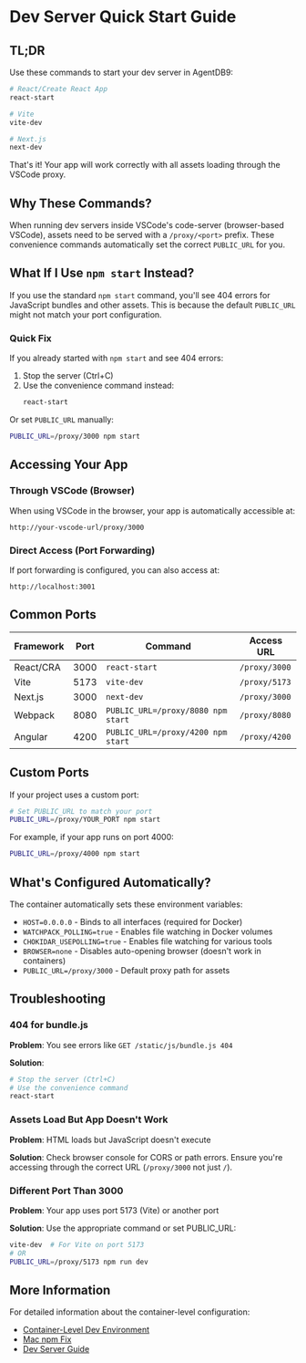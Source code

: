 # Dev Server Quick Start Guide

## TL;DR

Use these commands to start your dev server in AgentDB9:

```bash
# React/Create React App
react-start

# Vite
vite-dev

# Next.js
next-dev
```

That's it! Your app will work correctly with all assets loading through the VSCode proxy.

## Why These Commands?

When running dev servers inside VSCode's code-server (browser-based VSCode), assets need to be served with a `/proxy/<port>` prefix. These convenience commands automatically set the correct `PUBLIC_URL` for you.

## What If I Use `npm start` Instead?

If you use the standard `npm start` command, you'll see 404 errors for JavaScript bundles and other assets. This is because the default `PUBLIC_URL` might not match your port configuration.

### Quick Fix

If you already started with `npm start` and see 404 errors:

1. Stop the server (Ctrl+C)
2. Use the convenience command instead:
   ```bash
   react-start
   ```

Or set `PUBLIC_URL` manually:
```bash
PUBLIC_URL=/proxy/3000 npm start
```

## Accessing Your App

### Through VSCode (Browser)
When using VSCode in the browser, your app is automatically accessible at:
```
http://your-vscode-url/proxy/3000
```

### Direct Access (Port Forwarding)
If port forwarding is configured, you can also access at:
```
http://localhost:3001
```

## Common Ports

| Framework | Port | Command | Access URL |
|-----------|------|---------|------------|
| React/CRA | 3000 | `react-start` | `/proxy/3000` |
| Vite | 5173 | `vite-dev` | `/proxy/5173` |
| Next.js | 3000 | `next-dev` | `/proxy/3000` |
| Webpack | 8080 | `PUBLIC_URL=/proxy/8080 npm start` | `/proxy/8080` |
| Angular | 4200 | `PUBLIC_URL=/proxy/4200 npm start` | `/proxy/4200` |

## Custom Ports

If your project uses a custom port:

```bash
# Set PUBLIC_URL to match your port
PUBLIC_URL=/proxy/YOUR_PORT npm start
```

For example, if your app runs on port 4000:
```bash
PUBLIC_URL=/proxy/4000 npm start
```

## What's Configured Automatically?

The container automatically sets these environment variables:

- `HOST=0.0.0.0` - Binds to all interfaces (required for Docker)
- `WATCHPACK_POLLING=true` - Enables file watching in Docker volumes
- `CHOKIDAR_USEPOLLING=true` - Enables file watching for various tools
- `BROWSER=none` - Disables auto-opening browser (doesn't work in containers)
- `PUBLIC_URL=/proxy/3000` - Default proxy path for assets

## Troubleshooting

### 404 for bundle.js

**Problem**: You see errors like `GET /static/js/bundle.js 404`

**Solution**: 
```bash
# Stop the server (Ctrl+C)
# Use the convenience command
react-start
```

### Assets Load But App Doesn't Work

**Problem**: HTML loads but JavaScript doesn't execute

**Solution**: Check browser console for CORS or path errors. Ensure you're accessing through the correct URL (`/proxy/3000` not just `/`).

### Different Port Than 3000

**Problem**: Your app uses port 5173 (Vite) or another port

**Solution**: Use the appropriate command or set PUBLIC_URL:
```bash
vite-dev  # For Vite on port 5173
# OR
PUBLIC_URL=/proxy/5173 npm run dev
```

## More Information

For detailed information about the container-level configuration:
- [Container-Level Dev Environment](./CONTAINER_DEV_ENV.md)
- [Mac npm Fix](./MAC_NPM_FIX.md)
- [Dev Server Guide](./DEV_SERVER_GUIDE.md)
